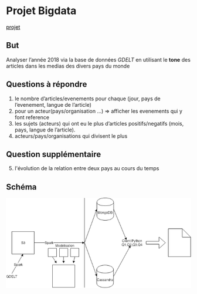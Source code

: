 # Projet Bigdata
<a style="color: black" href="http://andreiarion.github.io/Projet2018-intro.html#/">projet</a>
## But
Analyser l’année 2018 via la base de données *GDELT* en utilisant le **tone**  des articles dans les medias des divers pays du monde

## Questions à répondre 

1. le nombre d’articles/evenements pour chaque (jour, pays de l’evenement, langue de l’article)
2. pour un acteur(pays/organisation ...) ⇒ afficher les evenements qui y font reference
3. les sujets (acteurs) qui ont eu le plus d’articles positifs/negatifs (mois, pays, langue de l’article).
4. acteurs/pays/organisations qui divisent le plus 

## Question supplémentaire
5. l'évolution de la relation entre deux pays au cours du temps
## Schéma

![Diagramme](INF728DIagram.png)
